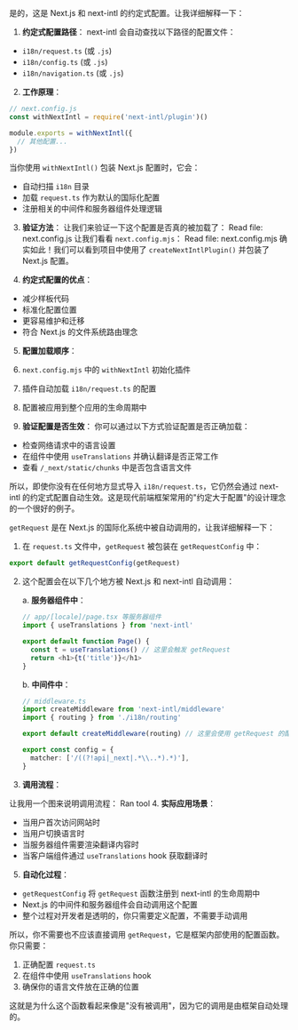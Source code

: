 是的，这是 Next.js 和 next-intl 的约定式配置。让我详细解释一下：

1. **约定式配置路径**：
   next-intl 会自动查找以下路径的配置文件：

- `i18n/request.ts` (或 `.js`)
- `i18n/config.ts` (或 `.js`)
- `i18n/navigation.ts` (或 `.js`)

2. **工作原理**：

```typescript
// next.config.js
const withNextIntl = require('next-intl/plugin')()

module.exports = withNextIntl({
  // 其他配置...
})
```

当你使用 `withNextIntl()` 包装 Next.js 配置时，它会：

- 自动扫描 `i18n` 目录
- 加载 `request.ts` 作为默认的国际化配置
- 注册相关的中间件和服务器组件处理逻辑

3. **验证方法**：
   让我们来验证一下这个配置是否真的被加载了：
   Read file: next.config.js
   让我们看看 `next.config.mjs`：
   Read file: next.config.mjs
   确实如此！我们可以看到项目中使用了 `createNextIntlPlugin()` 并包装了 Next.js 配置。

4. **约定式配置的优点**：

- 减少样板代码
- 标准化配置位置
- 更容易维护和迁移
- 符合 Next.js 的文件系统路由理念

5. **配置加载顺序**：
1. `next.config.mjs` 中的 `withNextIntl` 初始化插件
1. 插件自动加载 `i18n/request.ts` 的配置
1. 配置被应用到整个应用的生命周期中

1. **验证配置是否生效**：
   你可以通过以下方式验证配置是否正确加载：

- 检查网络请求中的语言设置
- 在组件中使用 `useTranslations` 并确认翻译是否正常工作
- 查看 `/_next/static/chunks` 中是否包含语言文件

所以，即使你没有在任何地方显式导入 `i18n/request.ts`，它仍然会通过 next-intl 的约定式配置自动生效。这是现代前端框架常用的"约定大于配置"的设计理念的一个很好的例子。

`getRequest` 是在 Next.js 的国际化系统中被自动调用的，让我详细解释一下：

1. 在 `request.ts` 文件中，`getRequest` 被包装在 `getRequestConfig` 中：

```typescript
export default getRequestConfig(getRequest)
```

2. 这个配置会在以下几个地方被 Next.js 和 next-intl 自动调用：

   a. **服务器组件中**：

   ```typescript
   // app/[locale]/page.tsx 等服务器组件
   import { useTranslations } from 'next-intl'

   export default function Page() {
     const t = useTranslations() // 这里会触发 getRequest
     return <h1>{t('title')}</h1>
   }
   ```

   b. **中间件中**：

   ```typescript
   // middleware.ts
   import createMiddleware from 'next-intl/middleware'
   import { routing } from './i18n/routing'

   export default createMiddleware(routing) // 这里会使用 getRequest 的配置

   export const config = {
     matcher: ['/((?!api|_next|.*\\..*).*)'],
   }
   ```

3. **调用流程**：

让我用一个图来说明调用流程：
Ran tool 4. **实际应用场景**：

- 当用户首次访问网站时
- 当用户切换语言时
- 当服务器组件需要渲染翻译内容时
- 当客户端组件通过 `useTranslations` hook 获取翻译时

5. **自动化过程**：

- `getRequestConfig` 将 `getRequest` 函数注册到 next-intl 的生命周期中
- Next.js 的中间件和服务器组件会自动调用这个配置
- 整个过程对开发者是透明的，你只需要定义配置，不需要手动调用

所以，你不需要也不应该直接调用 `getRequest`，它是框架内部使用的配置函数。你只需要：

1. 正确配置 `request.ts`
2. 在组件中使用 `useTranslations` hook
3. 确保你的语言文件放在正确的位置

这就是为什么这个函数看起来像是"没有被调用"，因为它的调用是由框架自动处理的。
